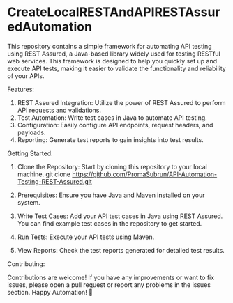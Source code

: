 #  CreateLocalRESTAndAPIRESTAssuredAutomation
This repository contains a simple framework for automating API testing using REST Assured, a Java-based library widely used for testing RESTful web services. This framework is designed to help you quickly set up and execute API tests, making it easier to validate the functionality and reliability of your APIs.

Features:

1. REST Assured Integration: Utilize the power of REST Assured to perform API requests and validations.
2. Test Automation: Write test cases in Java to automate API testing.
3. Configuration: Easily configure API endpoints, request headers, and payloads.
4. Reporting: Generate test reports to gain insights into test results.
   
Getting Started:

1. Clone the Repository: Start by cloning this repository to your local machine.
git clone https://github.com/PromaSubrun/API-Automation-Testing-REST-Assured.git

2. Prerequisites: Ensure you have Java and Maven installed on your system.

3. Write Test Cases: Add your API test cases in Java using REST Assured. You can find example test cases in the repository to get started.

4. Run Tests: Execute your API tests using Maven.

5. View Reports: Check the test reports generated for detailed test results. 

Contributing:

Contributions are welcome! If you have any improvements or want to fix issues, please open a pull request or report any problems in the issues section.
Happy Automation! 🚀
 
